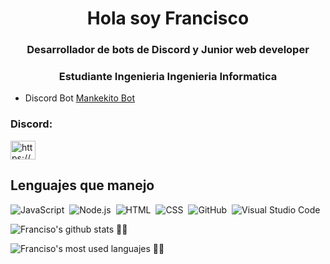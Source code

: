 <h1 align="center">Hola soy Francisco</h1>
<h3 align="center">Desarrollador de bots de Discord y Junior web developer</h3>
<h3 align="center">Estudiante Ingenieria Ingenieria Informatica</h3>

- Discord Bot [Mankekito Bot](https://discord.com/oauth2/authorize?client_id=758059320238931978&scope=bot&permissions=805314622)

<h3 align="left">Discord:</h3>
<p align="left">
<a href="https://discord.gg/https://discord.com/invite/4SdVmY7Z7c" target="blank"><img align="center" src="https://raw.githubusercontent.com/rahuldkjain/github-profile-readme-generator/master/src/images/icons/Social/discord.svg" alt="https://discord.com/invite/4SdVmY7Z7c" height="30" width="40" /></a>
</p>

<h2>Lenguajes que manejo</h2>

![JavaScript](https://img.shields.io/badge/-JavaScript-05122A?style=flat&logo=javascript)&nbsp;
![Node.js](https://img.shields.io/badge/-Node.js-05122A?style=flat&logo=node.js)&nbsp;
![HTML](https://img.shields.io/badge/-HTML-05122A?style=flat&logo=HTML5)&nbsp;
![CSS](https://img.shields.io/badge/-CSS-05122A?style=flat&logo=CSS3&logoColor=1572B6)&nbsp;
![GitHub](https://img.shields.io/badge/-GitHub-05122A?style=flat&logo=github)&nbsp;
![Visual Studio Code](https://img.shields.io/badge/-Visual%20Studio%20Code-05122A?style=flat&logo=visual-studio-code&logoColor=007ACC)&nbsp;

![Franciso's github stats 🌟🌟](https://github-readme-stats.vercel.app/api?username=mankewhe&show_icons=true&theme=github_dark)

![Franciso's most used languajes 🌟🌟](https://github-readme-stats.vercel.app/api/top-langs/?username=mankewhe&layout=compact&theme=github_dark)

